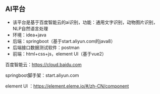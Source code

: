 ## AI平台
* 该平台是基于百度智能云的ai识别，功能：通用文字识别，动物图片识别，NLP自然语言处理
* 环境：idea+java
* 后端：springboot（基于start.aliyun.com的java8）
* 后端接口数据测试软件：postman
* 前端：html+css+js，element UI（基于vue2）

百度智能云：https://cloud.baidu.com

springboot脚手架：start.aliyun.com

element UI ：https://element.eleme.io/#/zh-CN/component
